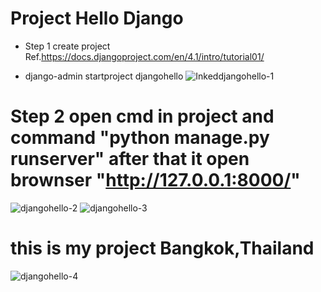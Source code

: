 # Project Hello Django  
* Step 1 create project  Ref.https://docs.djangoproject.com/en/4.1/intro/tutorial01/
- django-admin startproject djangohello
![Inkeddjangohello-1](https://user-images.githubusercontent.com/7127833/189802321-fa18c238-00ad-4ef5-b146-d707575d4607.jpg)
#  Step 2 open cmd in project and command "python manage.py runserver" after that it open brownser  "http://127.0.0.1:8000/"
![djangohello-2](https://user-images.githubusercontent.com/7127833/189801633-dadc0aca-1d1a-49c6-a676-8a1df0b09323.PNG)
![djangohello-3](https://user-images.githubusercontent.com/7127833/189801640-674f327e-9f50-432c-80ab-473cdc2d87e3.PNG)
# this is my project Bangkok,Thailand
![djangohello-4](https://user-images.githubusercontent.com/7127833/189801644-26d026ac-1299-4440-bdcd-05a1c9d7068f.PNG)
